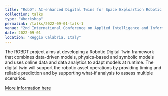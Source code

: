 ```yaml
---
title: "RobDT: AI-enhanced Digital Twins for Space Exploartion Robotic Assets"
collection: talks
type: "Whorkshop"
permalink: /talks/2022-09-01-talk-1
venue: "2nd International Conference on Applied Intelligence and Informatics (AII2022)"
date: 2022-09-01
location: "Reggio Calabria, Italy"
---
```


The ROBDT project aims at developing a Robotic Digital Twin framework that combines data-driven models, physics-based and  symbolic models and uses online data and data analytics to adapt models at runtime. The digital twin will support the robotic asset  operations by providing timing and reliable prediction and by supporting what-if analysis to assess multiple scenarios.

[More information here](https://es.fbk.eu/index.php/projects/robdt/)